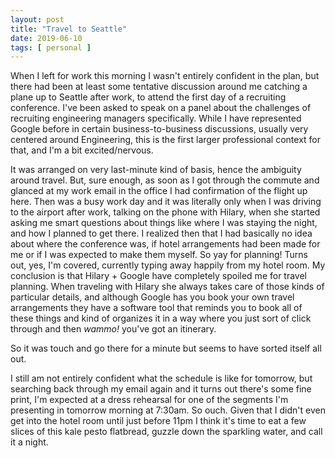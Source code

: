 ```yaml
---
layout: post
title: "Travel to Seattle"
date: 2019-06-10
tags: [ personal ]
---
```


When I left for work this morning I wasn't entirely confident in the plan, but there had been at least some tentative
discussion around me catching a plane up to Seattle after work, to attend the first day of a recruiting conference. I've
been asked to speak on a panel about the challenges of recruiting engineering managers specifically. While I have
represented Google before in certain business-to-business discussions, usually very centered around Engineering, this is
the first larger professional context for that, and I'm a bit excited/nervous.

It was arranged on very last-minute kind of basis, hence the ambiguity around travel. But, sure enough, as soon as I got
through the commute and glanced at my work email in the office I had confirmation of the flight up here. Then was a busy
work day and it was literally only when I was driving to the airport after work, talking on the phone with Hilary, when
she started asking me smart questions about things like where I was staying the night, and how I planned to get there. I
realized then that I had basically no idea about where the conference was, if hotel arrangements had been made for me or
if I was expected to make them myself. So yay for planning! Turns out, yes, I'm covered, currently typing away happily
from my hotel room. My conclusion is that Hilary + Google have completely spoiled me for travel planning. When traveling
with Hilary she always takes care of those kinds of particular details, and although Google has you book your own travel
arrangements they have a software tool that reminds you to book all of these things and kind of organizes it in a way
where you just sort of click through and then *wammo!* you've got an itinerary.

So it was touch and go there for a minute but seems to have sorted itself all out.

I still am not entirely confident what the schedule is like for tomorrow, but searching back through my email again and
it turns out there's some fine print, I'm expected at a dress rehearsal for one of the segments I'm presenting in
tomorrow morning at 7:30am. So ouch. Given that I didn't even get into the hotel room until just before 11pm I think
it's time to eat a few slices of this kale pesto flatbread, guzzle down the sparkling water, and call it a night.

